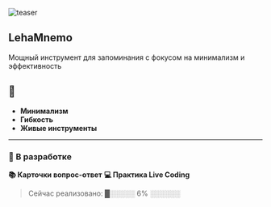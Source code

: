 ![teaser](https://aabarabanov.github.io/assets/images/leha_mnemo_teaser.PNG)

## LehaMnemo
Мощный инструмент для запоминания с фокусом на минимализм и эффективность

## 🌟
- **Минимализм**  
- **Гибкость**  
- **Живые инструменты**  
---
### 🚀 В разработке
**📚 Карточки вопрос-ответ** **💻 Практика Live Coding** 
> Сейчас реализовано: █░░░░░ 6% ░░░░░░ 
<!-- ▌ -->